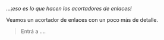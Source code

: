 _...¡eso es lo que hacen los acortadores de enlaces!_

Veamos un acortador de enlaces con un poco más de detalle. 

> Entrá a ....